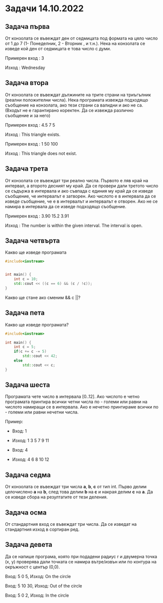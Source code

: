 # Задачи 14.10.2022

## Задача първа
От конзолата се въвеждат ден от седмицата под формата на цяло число от 1 до 7 (1- Понеделник, 2 - Вторник , и т.н.). Нека на конзолата се изведе кой ден от седмицата е това число с думи.

Примерен вход : 3

Изход : Wednesday

## Задача втора
От конзолата се въвеждат дължините на трите страни на триъгълник (реални положителни числа). Нека програмата извежда подходящо съобщение на конзолата, ако тези страни са валидни и ако не са. (Входът не е гарантирано коректен. Да се извежда различно съобщение и за него)

Примерен вход : 4.5 7 5

Изход : This triangle exists.

Примерен вход : 1 50 100

Изход : This triangle does not exist.

## Задача трета
От конзолата се въвеждат три реално числа. Първото е ляв край на интервал,  а второто десният му край. Да се провери дали третото число се съдържа в интервала и ако съвпада с единия му край да се изведе съобщение, че интервалът е затворен. Ако числото е в интервала да се изведе съобщение, че е в интервалът и интервалът е отворен. Ако не се намира в интервала да се изведе подходящо съобщение.

Примерен вход : 3.90 15.2 3.91

Изход : The number is within the given interval. The interval is open.

## Задача четвърта
Какво ще изведе програмата 
```cpp
#include<iostream>


int main() {
    int c = 10;
    std::cout << ((c == 6) && (c / !c));
}
```
Какво ще стане ако сменим && с ||?
## Задача пета

Какво ще изведе програмата?
```cpp
#include<iostream>

int main() {
    int c = 5;
    if(c += c -= 5)
        std::cout << 42;
    else
        std::cout << c;
}
```

## Задача шеста
Програмата чете число в интервала [0..12]. Ако числото е четно програмата принтира всички четни числа по - големи или равни на числото намиращи се в интервала. Ако е нечетно принтираме всички по - големи или равни нечетни числа.

Пример:
* Вход: 1
* Изход: 1 3 5 7 9 11

* Вход: 4
* Изход: 4 6 8 10 12

## Задача седма
От конзолата се въвеждат три числа **a**, **b**, **c** от тип int. Първо делим целочислено **a** на **b**, след това делим **b** на **c** и накрая делим **c** на **а**. Да се изведе сбора на резултатите от тези деления.

## Задача осма
От стандартния вход се въвеждат три числа. Да се изведат на стандартния изход в сортиран ред.

## Задача девета
Да се напише програма, която при подадени радиус r и двумерна точка (х, у) проверява дали точката се намира вътре/извън или по контура на окръжност с център (0,0).

Вход: 5 0 5, Изход: On the circle

Вход: 5 10 30, Изход: Out of the circle

Вход: 5 0 2, Изход: In the circle
